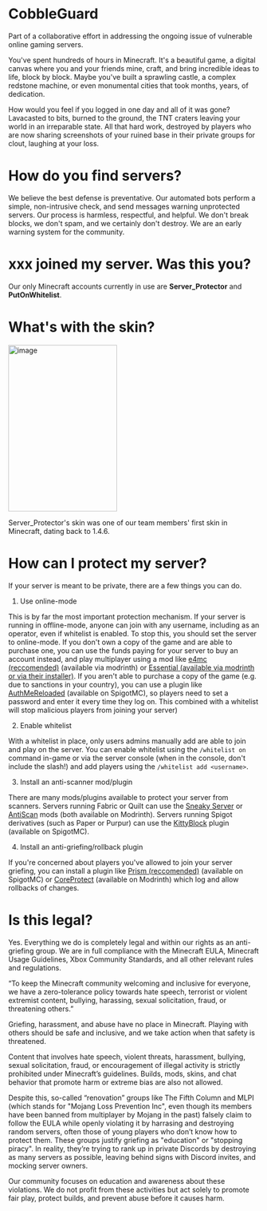 # CobbleGuard
Part of a collaborative effort in addressing the ongoing issue of vulnerable online gaming servers. 

You've spent hundreds of hours in Minecraft. It's a beautiful game, a digital canvas where you and your friends mine, craft, and bring incredible ideas to life, block by block. Maybe you've built a sprawling castle, a complex redstone machine, or even monumental cities that took months, years, of dedication.

How would you feel if you logged in one day and all of it was gone? Lavacasted to bits, burned to the ground, the TNT craters leaving your world in an irreparable state. All that hard work, destroyed by players who are now sharing screenshots of your ruined base in their private groups for clout, laughing at your loss.

# How do you find servers?
We believe the best defense is preventative. Our automated bots perform a simple, non-intrusive check, and send messages warning unprotected servers. Our process is harmless, respectful, and helpful. We don't break blocks, we don't spam, and we certainly don't destroy. We are an early warning system for the community.

# xxx joined my server. Was this you?
Our only Minecraft accounts currently in use are **Server_Protector** and **PutOnWhitelist**.

# What's with the skin?
<img width="218" height="333" alt="image" src="https://github.com/user-attachments/assets/7fd33a45-73c8-4f56-8c9a-f69c18ef3dc7" />

Server_Protector's skin was one of our team members' first skin in Minecraft, dating back to 1.4.6.

# How can I protect my server?
If your server is meant to be private, there are a few things you can do.

1) Use online-mode

This is by far the most important protection mechanism. If your server is running in offline-mode, anyone can join with any username, including as an operator, even if whitelist is enabled. To stop this, you should set the server to online-mode. If you don't own a copy of the game and are able to purchase one, you can use the funds paying for your server to buy an account instead, and play multiplayer using a mod like [e4mc (reccomended)](https://modrinth.com/mod/e4mc) (available via modrinth) or [Essential (available via modrinth](https://modrinth.com/mod/essential) [or via their installer)](https://essential.gg/downloads). If you aren't able to purchase a copy of the game (e.g. due to sanctions in your country), you can use a plugin like [AuthMeReloaded](https://www.spigotmc.org/resources/authmereloaded.6269/) (available on SpigotMC), so players need to set a password and enter it every time they log on. This combined with a whitelist will stop malicious players from joining your server)

2) Enable whitelist

With a whitelist in place, only users admins manually add are able to join and play on the server. You can enable whitelist using the `/whitelist on` command in-game or via the server console (when in the console, don't include the slash!) and add players using the `/whitelist add <username>`.

3) Install an anti-scanner mod/plugin

There are many mods/plugins available to protect your server from scanners. Servers running Fabric or Quilt can use the [Sneaky Server](https://modrinth.com/mod/sneaky-server) or [AntiScan](https://modrinth.com/mod/antiscan) mods (both available on Modrinth). Servers running Spigot derivatives (such as Paper or Purpur) can use the [KittyBlock](https://www.spigotmc.org/resources/kittyblock.123679/) plugin (available on SpigotMC).

4) Install an anti-griefing/rollback plugin

If you're concerned about players you've allowed to join your server griefing, you can install a plugin like [Prism (reccomended)](https://www.spigotmc.org/resources/prism.99397/updates) (available on SpigotMC) or [CoreProtect](https://modrinth.com/plugin/coreprotect) (available on Modrinth) which log and allow rollbacks of changes.

# Is this legal?

Yes. Everything we do is completely legal and within our rights as an anti-griefing group. We are in full compliance with the Minecraft EULA, Minecraft Usage Guidelines, Xbox Community Standards, and all other relevant rules and regulations.

“To keep the Minecraft community welcoming and inclusive for everyone, we have a zero-tolerance policy towards hate speech, terrorist or violent extremist content, bullying, harassing, sexual solicitation, fraud, or threatening others.”

Griefing, harassment, and abuse have no place in Minecraft. Playing with others should be safe and inclusive, and we take action when that safety is threatened.

Content that involves hate speech, violent threats, harassment, bullying, sexual solicitation, fraud, or encouragement of illegal activity is strictly prohibited under Minecraft’s guidelines. Builds, mods, skins, and chat behavior that promote harm or extreme bias are also not allowed.

Despite this, so-called “renovation” groups like The Fifth Column and MLPI (which stands for "Mojang Loss Prevention Inc", even though its members have been banned from multiplayer by Mojang in the past) falsely claim to follow the EULA while openly violating it by harrasing and destroying random servers, often those of young players who don’t know how to protect them. These groups justify griefing as "education" or "stopping piracy". In reality, they’re trying to rank up in private Discords by destroying as many servers as possible, leaving behind signs with Discord invites, and mocking server owners. 

Our community focuses on education and awareness about these violations. We do not profit from these activities but act solely to promote fair play, protect builds, and prevent abuse before it causes harm.
